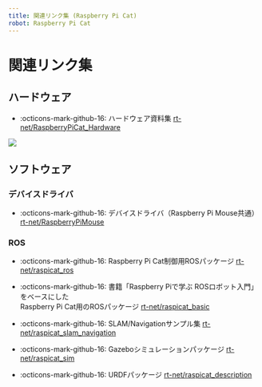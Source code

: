 ```yaml
---
title: 関連リンク集 (Raspberry Pi Cat)
robot: Raspberry Pi Cat
---
```


# 関連リンク集

## ハードウェア

- :octicons-mark-github-16: 
ハードウェア資料集
[rt-net/RaspberryPiCat_Hardware](https://github.com/rt-net/RaspberryPiCat_Hardware)

![](https://rt-net.github.io/images/raspberry-pi-cat/raspicat_step_cad.png)

## ソフトウェア

### デバイスドライバ

- :octicons-mark-github-16: 
デバイスドライバ（Raspberry Pi Mouse共通）
[rt-net/RaspberryPiMouse](https://github.com/rt-net/RaspberryPiMouse)

### ROS

- :octicons-mark-github-16: 
Raspberry Pi Cat制御用ROSパッケージ
[rt-net/raspicat_ros](https://github.com/rt-net/raspicat_ros)

- :octicons-mark-github-16: 
書籍「Raspberry Piで学ぶ ROSロボット入門」をベースにした  
Raspberry Pi Cat用のROSパッケージ
[rt-net/raspicat_basic](https://github.com/rt-net/raspicat_basic)

- :octicons-mark-github-16: 
SLAM/Navigationサンプル集
[rt-net/raspicat_slam_navigation](https://github.com/rt-net/raspicat_slam_navigation)

- :octicons-mark-github-16: 
Gazeboシミュレーションパッケージ
[rt-net/raspicat_sim](https://github.com/rt-net/raspicat_sim)

- :octicons-mark-github-16: 
URDFパッケージ
[rt-net/raspicat_description](https://github.com/rt-net/raspicat_description)

